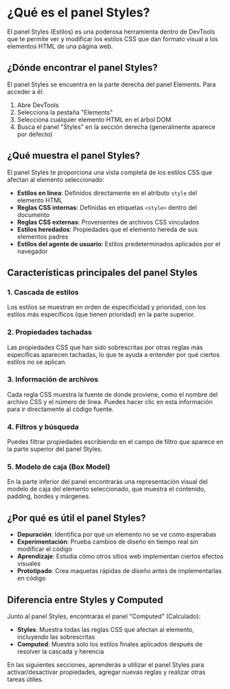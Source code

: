# ¿Qué es el panel Styles?

El panel Styles (Estilos) es una poderosa herramienta dentro de DevTools que te permite ver y modificar los estilos CSS que dan formato visual a los elementos HTML de una página web.

## ¿Dónde encontrar el panel Styles?

El panel Styles se encuentra en la parte derecha del panel Elements. Para acceder a él:

1. Abre DevTools
2. Selecciona la pestaña "Elements"
3. Selecciona cualquier elemento HTML en el árbol DOM
4. Busca el panel "Styles" en la sección derecha (generalmente aparece por defecto)

## ¿Qué muestra el panel Styles?

El panel Styles te proporciona una vista completa de los estilos CSS que afectan al elemento seleccionado:

- **Estilos en línea**: Definidos directamente en el atributo `style` del elemento HTML
- **Reglas CSS internas**: Definidas en etiquetas `<style>` dentro del documento
- **Reglas CSS externas**: Provenientes de archivos CSS vinculados
- **Estilos heredados**: Propiedades que el elemento hereda de sus elementos padres
- **Estilos del agente de usuario**: Estilos predeterminados aplicados por el navegador

## Características principales del panel Styles

### 1. Cascada de estilos

Los estilos se muestran en orden de especificidad y prioridad, con los estilos más específicos (que tienen prioridad) en la parte superior.

### 2. Propiedades tachadas

Las propiedades CSS que han sido sobrescritas por otras reglas más específicas aparecen tachadas, lo que te ayuda a entender por qué ciertos estilos no se aplican.

### 3. Información de archivos

Cada regla CSS muestra la fuente de donde proviene, como el nombre del archivo CSS y el número de línea. Puedes hacer clic en esta información para ir directamente al código fuente.

### 4. Filtros y búsqueda

Puedes filtrar propiedades escribiendo en el campo de filtro que aparece en la parte superior del panel Styles.

### 5. Modelo de caja (Box Model)

En la parte inferior del panel encontrarás una representación visual del modelo de caja del elemento seleccionado, que muestra el contenido, padding, bordes y márgenes.

## ¿Por qué es útil el panel Styles?

- **Depuración**: Identifica por qué un elemento no se ve como esperabas
- **Experimentación**: Prueba cambios de diseño en tiempo real sin modificar el código
- **Aprendizaje**: Estudia cómo otros sitios web implementan ciertos efectos visuales
- **Prototipado**: Crea maquetas rápidas de diseño antes de implementarlas en código

## Diferencia entre Styles y Computed

Junto al panel Styles, encontrarás el panel "Computed" (Calculado):

- **Styles**: Muestra todas las reglas CSS que afectan al elemento, incluyendo las sobrescritas
- **Computed**: Muestra solo los estilos finales aplicados después de resolver la cascada y herencia

En las siguientes secciones, aprenderás a utilizar el panel Styles para activar/desactivar propiedades, agregar nuevas reglas y realizar otras tareas útiles.
